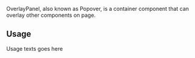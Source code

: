 OverlayPanel, also known as Popover, is a container component that can overlay other components on page.

## Usage
Usage texts goes here
